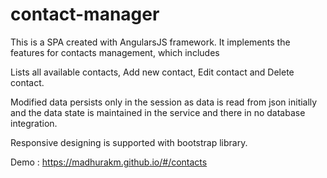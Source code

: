 # contact-manager

This is a SPA created with AngularsJS framework. It implements the features for contacts management, which includes

Lists all available contacts, Add new contact, Edit contact and Delete contact.

Modified data persists only in the session as data is read from json initially and the data state is maintained in the service
and there in no database integration.

Responsive designing is supported with bootstrap library.

Demo : https://madhurakm.github.io/#/contacts
